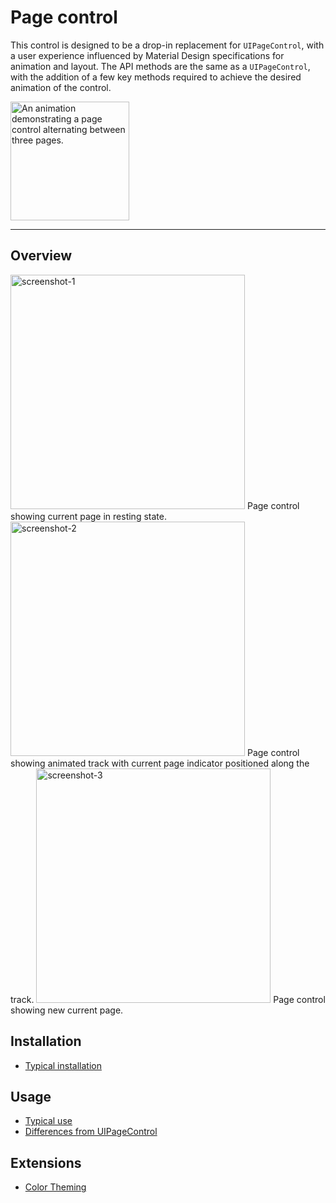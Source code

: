 # Page control

<!-- badges -->

This control is designed to be a drop-in replacement for `UIPageControl`, with a user experience
influenced by Material Design specifications for animation and layout. The API methods are the
same as a `UIPageControl`, with the addition of a few key methods required to achieve the
desired animation of the control.

<div class="article__asset article__asset--screenshot">
  <img src="docs/assets/pagecontrol.gif" alt="An animation demonstrating a page control alternating between three pages." width="190">
</div>

<!-- design-and-api -->

<!-- toc -->

- - -

## Overview

<img src="docs/assets/MDCPageControl_screenshot-1.png" alt="screenshot-1" width="375">
<!--{: .article__asset.article__asset--screenshot }-->
Page control showing current page in resting state.

<img src="docs/assets/MDCPageControl_screenshot-2.png" alt="screenshot-2" width="375">
<!--{: .article__asset.article__asset--screenshot }-->
Page control showing animated track with current page indicator positioned along the track.

<img src="docs/assets/MDCPageControl_screenshot-3.png" alt="screenshot-3" width="375">
<!--{: .article__asset.article__asset--screenshot }-->
Page control showing new current page.

## Installation

- [Typical installation](../../../docs/component-installation.md)

## Usage

- [Typical use](typical-use.md)
- [Differences from UIPageControl](differences-from-uipagecontrol.md)

## Extensions

- [Color Theming](color-theming.md)

